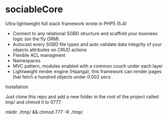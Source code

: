 sociableCore
============

Ultra lightweight full stack framework wrote in PHP5 (5.4)

- Connect to any relational SGBD structure and scaffold your business logic (on the fly ORM)
- Autocast every SGBD file types and auto validate data integrity of your objects attributes on CRUD actions
- Flexible ACL managment
- Namespaces
- MVC pattern, modules enabled with a common couch under each layer
- Lightweight render engine (Haanga), this framework can render pages that fetch a hundred objects under 0.002 secs 

Installation

Just clone this repo and add a new folder in the root of the project called tmp/ and chmod it to 0777.

mkdir ./tmp/ && chmod 777 -R ./tmp/
